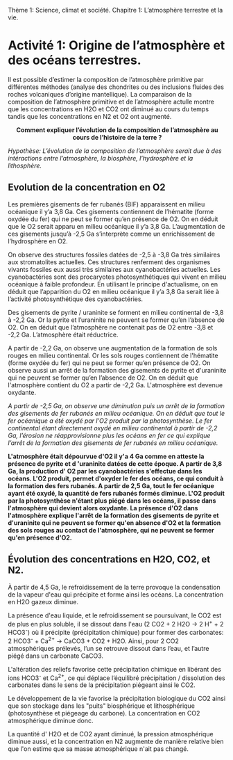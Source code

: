 Thème 1: Science, climat et société. Chapitre 1: L’atmosphère terrestre et la vie.

# Activité 1: Origine de l’atmosphère et des océans terrestres. 

Il est possible d’estimer la composition de l’atmosphère primitive par différentes méthodes (analyse des chondrites ou des inclusions fluides des roches volcaniques d’origine mantellique). La comparaison de la composition de l’atmosphère primitive et de l’atmosphère actulle montre que les concentrations en H2O et CO2 ont diminué au cours du temps tandis que les concentrations en N2 et O2 ont augmenté.

<p align=center><strong>Comment expliquer l’évolution de la composition de l’atmosphère au cours de l’histoire de la terre ?</strong></p>

*Hypothèse: L’évolution de la composition de l’atmosphère serait due à des intéractions entre l’atmosphère, la biosphère, l’hydrosphère et la lithosphère.*

## Evolution de la concentration en O2

Les premières gisements de fer rubanés (BIF) apparaissent en milieu océanique il y’a 3,8 Ga. Ces gisements contiennent de l’hématite (forme oxydée du fer) qui ne peut se former qu’en présence de O2. On en déduit que le O2 serait apparu en milieu océanique il y’a 3,8 Ga. L’augmentation de ces gisements jusqu’à -2,5 Ga s’interprète comme un enrichissement de l’hydrosphère en O2.

On observe des structures fossiles datées de -2,5 à -3,8 Ga très similaires aux stromatolites actuelles. Ces structures renferment des organismes vivants fossiles eux aussi très similaires aux cyanobactéries actuelles. Les cyanobactéries sont des procaryotes photosynthétiques qui vivent en milieu océanique à faible profondeur. En utilisant le principe d'actualisme, on en déduit que l’apparition du O2 en milieu océanique il y’a 3,8 Ga serait liée à l’activité photosynthétique des cyanobactéries. 

Des gisements de pyrite / uraninite se forment en milieu continental de -3,8 à -2,2 Ga. Or la pyrite et l’uraninite ne peuvent se former qu’en l’absence de O2. On en déduit que l’atmosphère ne contenait pas de O2 entre -3,8 et -2,2 Ga. L’atmosphère était réductrice.

A partir de -2,2 Ga, on observe une augmentation de la formation de sols rouges en milieu continental. Or les sols rouges contiennent de l'hématite (forme oxydée du fer) qui ne peut se former qu’en présence de O2. On observe aussi  un arrêt de la formation des gisements de pyrite et d'uraninite qui ne peuvent se former qu’en l’absence de O2. On en déduit que l'atmosphère contient du O2 a partir de -2,2 Ga. L'atmosphère est devenue oxydante.

*A partir de -2,5 Ga, on observe une diminution puis un arrêt de la formation des gisements de fer rubanés en milieu océanique. On en déduit que tout le fer océanique a été oxydé par l'O2 produit par la photosynthèse. Le fer continental étant directement oxydé en milieu continental à partir de -2,2 Ga, l’érosion ne réapprovisionne plus les océans en fer ce qui explique l’arrêt de la formation des gisements de fer rubanés en milieu océanique.*

**L'atmosphère était dépourvue d'O2 il y'a 4 Ga comme en atteste la présence de pyrite et d ́'uraninite datées de cette époque. A partir de 3,8 Ga, la production d' O2 par les cyanobactéries s'effectue dans les océans. L'O2 produit, permet d'oxyder le fer des océans, ce qui conduit à la formation des fers rubanés. A partir de 2,5 Ga, tout le fer océanique ayant été oxydé, la quantité de fers rubanés formés diminue. L'O2 produit par la photosynthèse n'étant plus piégé dans les océans, il passe dans l'atmosphère qui devient alors oxydante. La présence d'O2 dans l'atmosphère explique l'arrêt de la formation des gisements de pyrite et d'uraninite qui ne peuvent se former qu'en absence d'O2 et la formation des sols rouges au contact de l'atmosphère, qui ne peuvent se former qu'en présence d'O2.**

## Évolution des concentrations en H2O, CO2, et N2.

À partir de 4,5 Ga, le refroidissement de la terre provoque la condensation de la vapeur d'eau qui précipite et forme ainsi les océans. La concentration en H2O gazeux diminue.

La présence d'eau liquide, et le refroidissement se poursuivant, le CO2 est de plus en plus soluble, il se dissout dans l'eau (2 CO2 + 2 H2O -> 2 H<sup>+</sup> + 2 HCO3<sup>-</sup>) où il précipite (précipitation chimique) pour former des carbonates: 2 HCO3<sup>-</sup> + Ca<sup>2+</sup> → CaCO3 + CO2 + H2O. Ainsi, pour 2 CO2 atmosphériques prélevés, l’un se retrouve dissout dans l’eau, et l’autre piégé dans un carbonate CaCO3.

L'altération des reliefs favorise cette précipitation chimique en libérant des ions HCO3<sup>-</sup> et Ca<sup>2+</sup>, ce qui déplace l’équilibré précipitation / dissolution des carbonates dans le sens de la précipitation piégeant ainsi le CO2.

Le développement de la vie favorise la précipitation biologique du CO2 ainsi que son stockage dans les "puits" biosphérique et lithosphérique (photosynthèse et piégeage du carbone). La concentration en CO2 atmosphérique diminue donc.

La quantité d' H2O et de CO2 ayant diminué, la pression atmosphérique diminue aussi, et la concentration en N2 augmente de manière relative bien que l'on estime que sa masse atmosphérique n'ait pas changé.
